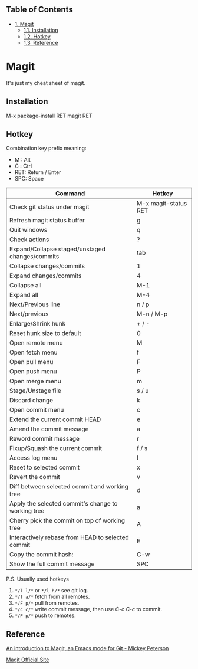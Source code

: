 <div id="table-of-contents">
<h2>Table of Contents</h2>
<div id="text-table-of-contents">
<ul>
<li><a href="#sec-1">1. Magit</a>
<ul>
<li><a href="#sec-1-1">1.1. Installation</a></li>
<li><a href="#sec-1-2">1.2. Hotkey</a></li>
<li><a href="#sec-1-3">1.3. Reference</a></li>
</ul>
</li>
</ul>
</div>
</div>


# Magit<a id="sec-1" name="sec-1"></a>

It's just my cheat sheet of magit.

## Installation<a id="sec-1-1" name="sec-1-1"></a>

M-x package-install RET magit RET

## Hotkey<a id="sec-1-2" name="sec-1-2"></a>

Combination key prefix meaning:
-   M : Alt
-   C : Ctrl
-   RET: Return / Enter
-   SPC: Space

<table border="2" cellspacing="0" cellpadding="6" rules="groups" frame="hsides">


<colgroup>
<col  class="left" />

<col  class="left" />
</colgroup>
<thead>
<tr>
<th scope="col" class="left">Command</th>
<th scope="col" class="left">Hotkey</th>
</tr>
</thead>

<tbody>
<tr>
<td class="left">Check git status under magit</td>
<td class="left">M-x magit-status RET</td>
</tr>


<tr>
<td class="left">Refresh magit status buffer</td>
<td class="left">g</td>
</tr>


<tr>
<td class="left">Quit windows</td>
<td class="left">q</td>
</tr>


<tr>
<td class="left">Check actions</td>
<td class="left">?</td>
</tr>


<tr>
<td class="left">Expand/Collapse staged/unstaged changes/commits</td>
<td class="left">tab</td>
</tr>


<tr>
<td class="left">Collapse changes/commits</td>
<td class="left">1</td>
</tr>


<tr>
<td class="left">Expand changes/commits</td>
<td class="left">4</td>
</tr>


<tr>
<td class="left">Collapse all</td>
<td class="left">M-1</td>
</tr>


<tr>
<td class="left">Expand all</td>
<td class="left">M-4</td>
</tr>


<tr>
<td class="left">Next/Previous line</td>
<td class="left">n / p</td>
</tr>


<tr>
<td class="left">Next/previous</td>
<td class="left">M-n / M-p</td>
</tr>


<tr>
<td class="left">Enlarge/Shrink hunk</td>
<td class="left">+ / -</td>
</tr>


<tr>
<td class="left">Reset hunk size to default</td>
<td class="left">0</td>
</tr>


<tr>
<td class="left">Open remote menu</td>
<td class="left">M</td>
</tr>


<tr>
<td class="left">Open fetch menu</td>
<td class="left">f</td>
</tr>


<tr>
<td class="left">Open pull menu</td>
<td class="left">F</td>
</tr>


<tr>
<td class="left">Open push menu</td>
<td class="left">P</td>
</tr>


<tr>
<td class="left">Open merge menu</td>
<td class="left">m</td>
</tr>


<tr>
<td class="left">Stage/Unstage file</td>
<td class="left">s / u</td>
</tr>


<tr>
<td class="left">Discard change</td>
<td class="left">k</td>
</tr>


<tr>
<td class="left">Open commit menu</td>
<td class="left">c</td>
</tr>


<tr>
<td class="left">Extend the current commit HEAD</td>
<td class="left">e</td>
</tr>


<tr>
<td class="left">Amend the commit message</td>
<td class="left">a</td>
</tr>


<tr>
<td class="left">Reword commit message</td>
<td class="left">r</td>
</tr>


<tr>
<td class="left">Fixup/Squash the current commit</td>
<td class="left">f / s</td>
</tr>


<tr>
<td class="left">Access log menu</td>
<td class="left">l</td>
</tr>


<tr>
<td class="left">Reset to selected commit</td>
<td class="left">x</td>
</tr>


<tr>
<td class="left">Revert the commit</td>
<td class="left">v</td>
</tr>


<tr>
<td class="left">Diff between selected commit and working tree</td>
<td class="left">d</td>
</tr>


<tr>
<td class="left">Apply the selected commit's change to working tree</td>
<td class="left">a</td>
</tr>


<tr>
<td class="left">Cherry pick the commit on top of working tree</td>
<td class="left">A</td>
</tr>


<tr>
<td class="left">Interactively rebase from HEAD to selected commit</td>
<td class="left">E</td>
</tr>


<tr>
<td class="left">Copy the commit hash:</td>
<td class="left">C-w</td>
</tr>


<tr>
<td class="left">Show the full commit message</td>
<td class="left">SPC</td>
</tr>
</tbody>
</table>

P.S. Usually used hotkeys
1.  `*/l l/*` or `*/l h/*` see git log.
2.  `*/f a/*` fetch from all remotes.
3.  `*/F p/*` pull from remotes.
4.  `*/c c/*` write commit message, then use *C-c C-c* to commit.
5.  `*/P p/*` push to remotes.

## Reference<a id="sec-1-3" name="sec-1-3"></a>

[An introduction to Magit, an Emacs mode for Git - Mickey Peterson](https://www.masteringemacs.org/article/introduction-magit-emacs-mode-git)

[Magit Official Site](https://magit.vc/)